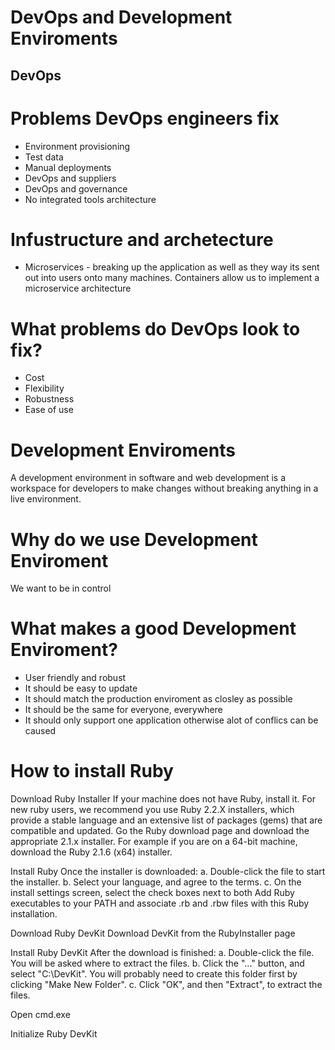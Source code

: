 # DevOps and Development Enviroments

## DevOps

# Problems DevOps engineers fix
- Environment provisioning
- Test data
- Manual deployments
- DevOps and suppliers
- DevOps and governance
- No integrated tools architecture

# Infustructure and archetecture

- Microservices - breaking up the application as well as they way its sent out into users onto many machines. Containers allow us to implement a microservice architecture

# What problems do DevOps look to fix?
- Cost
- Flexibility
- Robustness
- Ease of use

# Development Enviroments
A development environment in software and web development is a workspace for developers to make changes without breaking anything in a live environment. 

# Why do we use Development Enviroment

We want to be in control

# What makes a good Development Enviroment?
- User friendly and robust
- It should be easy to update
- It should match the production enviroment as closley as possible
- It should be the same for everyone, everywhere
- It should only support one application otherwise alot of conflics can be caused

# How to install Ruby

Download Ruby Installer
If your machine does not have Ruby, install it. For new ruby users, we recommend you use Ruby 2.2.X installers, which provide a stable language and an extensive list of packages (gems) that are compatible and updated. Go the Ruby download page and download the appropriate 2.1.x installer. For example if you are on a 64-bit machine, download the Ruby 2.1.6 (x64) installer.

Install Ruby
Once the installer is downloaded:
a. Double-click the file to start the installer.
b. Select your language, and agree to the terms.
c. On the install settings screen, select the check boxes next to both Add Ruby executables to your PATH and associate .rb and .rbw files with this Ruby installation.

Download Ruby DevKit
Download DevKit from the RubyInstaller page

Install Ruby DevKit
After the download is finished:
a. Double-click the file. You will be asked where to extract the files.
b. Click the "..." button, and select "C:\DevKit". You will probably need to create this folder first by clicking "Make New Folder".
c. Click "OK", and then "Extract", to extract the files.

Open cmd.exe

Initialize Ruby DevKit





